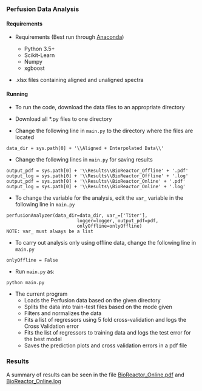 ### Perfusion Data Analysis

#### Requirements
* Requirements (Best run through [Anaconda](https://conda.io/docs/user-guide/install/download.html))
  + Python 3.5+
  + Scikit-Learn
  + Numpy
  + xgboost

* .xlsx files containing aligned and unaligned spectra

#### Running

* To run the code, download the data files to an appropriate directory
* Download all *.py files to one directory

* Change the following line in ``main.py`` to the directory where the files are located  
```
data_dir = sys.path[0] + '\\Aligned + Interpolated Data\\'
```

* Change the following lines in ``main.py`` for saving results
```
output_pdf = sys.path[0] + '\\Results\\BioReactor_Offline' + '.pdf'
output_log = sys.path[0] + '\\Results\\BioReactor_Offline' + '.log'
output_pdf = sys.path[0] + '\\Results\\BioReactor_Online' + '.pdf'
output_log = sys.path[0] + '\\Results\\BioReactor_Online' + '.log'
```

* To change the variable for the analysis, edit the ``var_`` variable in the following line in ``main.py``
```
perfusionAnalyzer(data_dir=data_dir, var_=['Titer'],
                          logger=logger, output_pdf=pdf,
                          onlyOffline=onlyOffline)
NOTE: var_ must always be a list
```

* To carry out analysis only using offline data, change the following line in ``main.py``
```
onlyOffline = False
```

* Run ``main.py`` as:
```
python main.py
```

* The current program
  + Loads the Perfusion data based on the given directory
  + Splits the data into train-test files based on the mode given
  + Filters and normalizes the data
  + Fits a list of regressors using 5 fold cross-validation and logs the Cross Validation error
  + Fits the list of regressors to training data and logs the test error for the best model
  + Saves the prediction plots and cross validation errors in a pdf file

### Results
A summary of results can be seen in the file [BioReactor_Online.pdf](BioReactor_Online.pdf) and [BioReactor_Online.log](BioReactor_Online.log)






